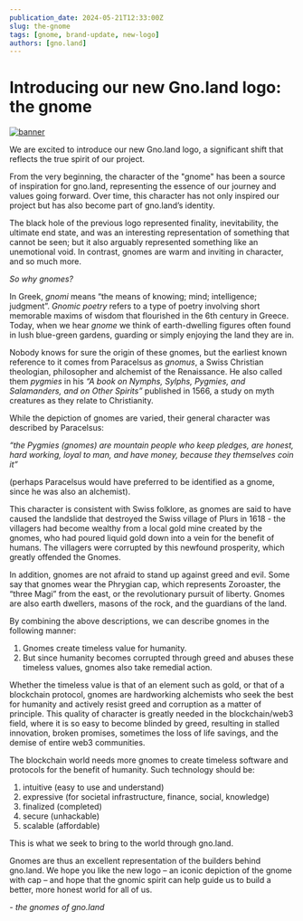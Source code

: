 ```yaml
---
publication_date: 2024-05-21T12:33:00Z
slug: the-gnome
tags: [gnome, brand-update, new-logo]
authors: [gno.land]
---
```


# Introducing our new Gno.land logo: the gnome

[![banner](https://gnolang.github.io/blog/2024-05-21_the-gnome/src/thumbs/banner.png)](https://gnolang.github.io/blog/2024-05-21_the-gnome/src/banner.png)

We are excited to introduce our new Gno.land logo, a significant shift that 
reflects the true spirit of our project.

From the very beginning, the character of the "gnome" has been a source of 
inspiration for gno.land, representing the essence of our journey and values 
going forward.
Over time, this character has not only inspired our project but has also become
part of gno.land’s identity.

The black hole of the previous logo represented finality, inevitability, the
ultimate end state, and was an interesting representation of something that cannot
be seen; but it also arguably represented something like an unemotional void. In
contrast, gnomes are warm and inviting in character, and so much more.

_So why gnomes?_

In Greek, _gnomi_ means “the means of knowing; mind; intelligence; judgment”. 
_Gnomic poetry_ refers to a type of poetry involving short memorable maxims of 
wisdom that flourished in the 6th century in Greece. Today, when we hear _gnome_ 
we think of earth-dwelling figures often found in lush blue-green gardens,
guarding or simply enjoying the land they are in.

Nobody knows for sure the origin of these gnomes, but the earliest known
reference to it comes from Paracelsus as _gnomus_, a Swiss Christian theologian, 
philosopher and alchemist of the Renaissance. He also called them _pygmies_ in 
his _“A book on Nymphs, Sylphs, Pygmies, and Salamanders, and on Other Spirits”_
published in 1566, a study on myth creatures as they relate to Christianity.

While the depiction of gnomes are varied, their general character was described
by Paracelsus:

_“the Pygmies (gnomes) are mountain people who keep pledges, are honest, hard 
working, loyal to man, and have money, because they themselves coin it”_

(perhaps Paracelsus would have preferred to be identified as a gnome, since he was also an alchemist).

This character is consistent with Swiss folklore, as gnomes are said to have 
caused the landslide that destroyed the Swiss village of Plurs in 1618 - the
villagers had become wealthy from a local gold mine created by the gnomes, who
had poured liquid gold down into a vein for the benefit of humans. The villagers
were corrupted by this newfound prosperity, which greatly offended the Gnomes.

In addition, gnomes are not afraid to stand up against greed and evil. Some say 
that gnomes wear the Phrygian cap, which represents Zoroaster, the “three Magi” 
from the east, or the revolutionary pursuit of liberty. Gnomes are also earth 
dwellers, masons of the rock, and the guardians of the land.

By combining the above descriptions, we can describe gnomes in the following manner:

1. Gnomes create timeless value for humanity.
2. But since humanity becomes corrupted through greed and abuses these timeless 
values, gnomes also take remedial action.

Whether the timeless value is that of an element such as gold, or that of a 
blockchain protocol, gnomes are hardworking alchemists who seek the best for 
humanity and actively resist greed and corruption as a matter of principle. This
quality of character is greatly needed in the blockchain/web3 field, where it is 
so easy to become blinded by greed, resulting in stalled innovation, broken 
promises, sometimes the loss of life savings, and the demise of entire web3 
communities.

The blockchain world needs more gnomes to create timeless software and protocols
for the benefit of humanity. Such technology should be:

1. intuitive (easy to use and understand)
2. expressive (for societal infrastructure, finance, social, knowledge)
3. finalized (completed)
4. secure (unhackable)
5. scalable (affordable)

This is what we seek to bring to the world through gno.land.

Gnomes are thus an excellent representation of the builders behind gno.land. We
hope you like the new logo – an iconic depiction of the gnome with cap – and hope
that the gnomic spirit can help guide us to build a better, more honest world for
all of us.

_- the gnomes of gno.land_


